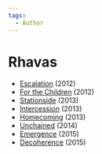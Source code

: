 ```yaml
---
tags:
  - Author
---
```


# Rhavas

- [Escalation](./escalation.md) (2012)
- [For the Children](./forthechildren.md) (2012)
- [Stationside](./stationside.md) (2013)
- [Intercession](./intercession.md) (2013)
- [Homecoming](./homecoming.md) (2013)
- [Unchained](./unchained.md) (2014)
- [Emergence](./emergence.md) (2015)
- [Decoherence](./decoherence.md) (2015)